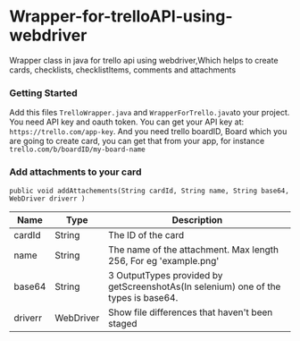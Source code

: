 # Wrapper-for-trelloAPI-using-webdriver
   Wrapper class in java for trello api using webdriver,Which helps to create cards, checklists, checklistItems, comments and attachments 
  
### Getting Started
   Add this files `TrelloWrapper.java` and `WrapperForTrello.java`to your project. You need API key and oauth token. You can 
   get your API key at: `https://trello.com/app-key`. And you need trello boardID, Board which you are going to create card,      you can get that from your app, for instance `trello.com/b/boardID/my-board-name`
   
   
### Add attachments to your card 
   
   `public void addAttachements(String cardId, String name, String base64, WebDriver driverr )`
   
   | Name |Type | Description |
   | --- | --- | --- |
   | cardId | String | The ID of the card |
   | name | String | The name of the attachment. Max length 256, For eg 'example.png' |
   | base64 | String | 3 OutputTypes provided by getScreenshotAs(In selenium) one of the types is base64.|
   | driverr | WebDriver | Show file differences that haven't been staged |
   
   




